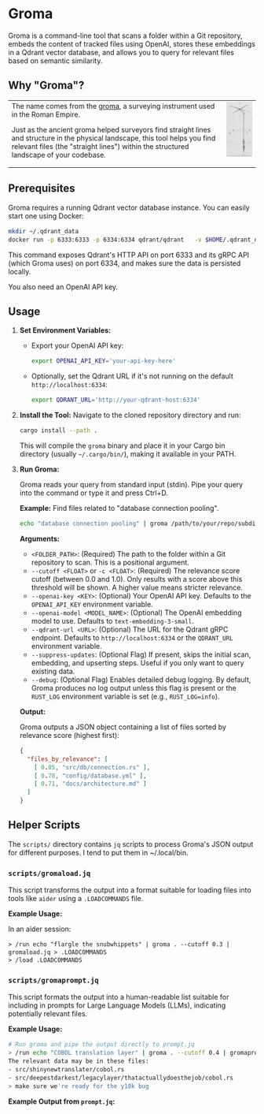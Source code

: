 # Groma

Groma is a command-line tool that scans a folder within a Git repository, embeds the content of tracked files using OpenAI, stores these embeddings in a Qdrant vector database, and allows you to query for relevant files based on semantic similarity.

## Why "Groma"?
<table border="0" cellspacing="0">
<tr>
<td valign="top">
The name comes from the <a href="https://en.wikipedia.org/wiki/Groma_(surveying)">groma</a>, a surveying instrument used in the Roman Empire. 

Just as the ancient groma helped surveyors find straight lines and structure in the physical landscape, this tool helps you find relevant files (the "straight lines") within the structured landscape of your codebase.
</td>
<td valign="top" align="right">
<img src="https://github.com/lambdamechanic/groma/raw/main/assets/images/GromaNovotny.png" alt="Groma Surveying Tool" width="200"/>
</td>
</tr>
</table>



## Prerequisites

Groma requires a running Qdrant vector database instance. You can easily start one using Docker:

```bash
mkdir ~/.qdrant_data
docker run -p 6333:6333 -p 6334:6334 qdrant/qdrant   -v $HOME/.qdrant_data:/qdrant/storage
```

This command exposes Qdrant's HTTP API on port 6333 and its gRPC API (which Groma uses) on port 6334, and makes sure the data is persisted locally.

You also need an OpenAI API key.

## Usage

1.  **Set Environment Variables:**
    *   Export your OpenAI API key:
        ```bash
        export OPENAI_API_KEY='your-api-key-here'
        ```
    *   Optionally, set the Qdrant URL if it's not running on the default `http://localhost:6334`:
        ```bash
        export QDRANT_URL='http://your-qdrant-host:6334'
        ```

2.  **Install the Tool:**
    Navigate to the cloned repository directory and run:
    ```bash
    cargo install --path .
    ```
    This will compile the `groma` binary and place it in your Cargo bin directory (usually `~/.cargo/bin/`), making it available in your PATH.

3.  **Run Groma:**

    Groma reads your query from standard input (stdin). Pipe your query into the command or type it and press Ctrl+D.

    **Example:** Find files related to "database connection pooling".

    ```bash
    echo "database connection pooling" | groma /path/to/your/repo/subdir --cutoff 0.3
    ```

    **Arguments:**

    *   `<FOLDER_PATH>`: (Required) The path to the folder within a Git repository to scan. This is a positional argument.
    *   `--cutoff <FLOAT>` or `-c <FLOAT>`: (Required) The relevance score cutoff (between 0.0 and 1.0). Only results with a score above this threshold will be shown. A higher value means stricter relevance.
    *   `--openai-key <KEY>`: (Optional) Your OpenAI API key. Defaults to the `OPENAI_API_KEY` environment variable.
    *   `--openai-model <MODEL_NAME>`: (Optional) The OpenAI embedding model to use. Defaults to `text-embedding-3-small`.
    *   `--qdrant-url <URL>`: (Optional) The URL for the Qdrant gRPC endpoint. Defaults to `http://localhost:6334` or the `QDRANT_URL` environment variable.
    *   `--suppress-updates`: (Optional Flag) If present, skips the initial scan, embedding, and upserting steps. Useful if you only want to query existing data.
    *   `--debug`: (Optional Flag) Enables detailed debug logging. By default, Groma produces no log output unless this flag is present or the `RUST_LOG` environment variable is set (e.g., `RUST_LOG=info`).

    **Output:**

    Groma outputs a JSON object containing a list of files sorted by relevance score (highest first):

    ```json
    {
      "files_by_relevance": [
        [ 0.85, "src/db/connection.rs" ],
        [ 0.78, "config/database.yml" ],
        [ 0.71, "docs/architecture.md" ]
      ]
    }
    ```

## Helper Scripts

The `scripts/` directory contains `jq` scripts to process Groma's JSON output for different purposes.
I tend to put them in ~/.local/bin.

### `scripts/gromaload.jq`

This script transforms the output into a format suitable for loading files into tools like `aider` using a `.LOADCOMMANDS` file. 

**Example Usage:**

In an aider session:
```
> /run echo "flargle the snubwhippets" | groma . --cutoff 0.3 | gromaload.jq > .LOADCOMMANDS
> /load .LOADCOMMANDS
```

### `scripts/gromaprompt.jq`

This script formats the output into a human-readable list suitable for including in prompts for Large Language Models (LLMs), indicating potentially relevant files.

**Example Usage:**

```bash
# Run groma and pipe the output directly to prompt.jq
> /run echo "COBOL translation layer" | groma . --cutoff 0.4 | gromaprompt.jq
The relevant data may be in these files:
- src/shinynewtranslater/cobol.rs
- src/deepestdarkest/legacylayer/thatactuallydoesthejob/cobol.rs
> make sure we're ready for the y10k bug
```

**Example Output from `prompt.jq`:**

```
```
